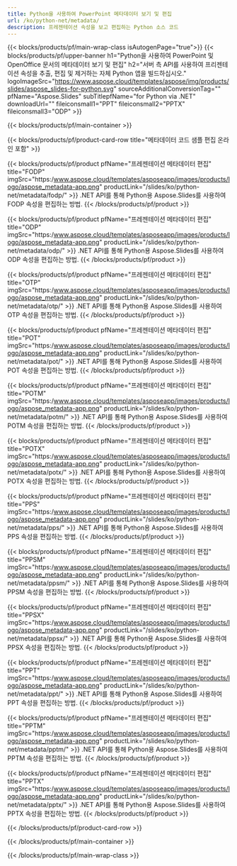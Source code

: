 ```yaml
---
title: Python을 사용하여 PowerPoint 메타데이터 보기 및 편집
url: /ko/python-net/metadata/
description: 프레젠테이션 속성을 보고 편집하는 Python 소스 코드
---
```


{{< blocks/products/pf/main-wrap-class isAutogenPage="true">}}
{{< blocks/products/pf/upper-banner h1="Python을 사용하여 PowerPoint 및 OpenOffice 문서의 메타데이터 보기 및 편집" h2="서버 측 API를 사용하여 프리젠테이션 속성을 추출, 편집 및 제거하는 자체 Python 앱을 빌드하십시오." logoImageSrc="https://www.aspose.cloud/templates/aspose/img/products/slides/aspose_slides-for-python.svg" sourceAdditionalConversionTag="" pfName="Aspose.Slides" subTitlepfName="for Python via .NET" downloadUrl="" fileiconsmall1="PPT" fileiconsmall2="PPTX" fileiconsmall3="ODP" >}}

{{< blocks/products/pf/main-container >}}

{{< blocks/products/pf/product-card-row title="메타데이터 코드 샘플 편집 온라인 포함" >}}

{{< blocks/products/pf/product pfName="프레젠테이션 메타데이터 편집" title="FODP" imgSrc="https:/www.aspose.cloud/templates/asposeapp/images/products/logo/aspose_metadata-app.png" productLink="/slides/ko/python-net/metadata/fodp/" >}}
.NET API를 통해 Python용 Aspose.Slides를 사용하여 FODP 속성을 편집하는 방법.
{{< /blocks/products/pf/product >}}

{{< blocks/products/pf/product pfName="프레젠테이션 메타데이터 편집" title="ODP" imgSrc="https:/www.aspose.cloud/templates/asposeapp/images/products/logo/aspose_metadata-app.png" productLink="/slides/ko/python-net/metadata/odp/" >}}
.NET API를 통해 Python용 Aspose.Slides를 사용하여 ODP 속성을 편집하는 방법.
{{< /blocks/products/pf/product >}}

{{< blocks/products/pf/product pfName="프레젠테이션 메타데이터 편집" title="OTP" imgSrc="https:/www.aspose.cloud/templates/asposeapp/images/products/logo/aspose_metadata-app.png" productLink="/slides/ko/python-net/metadata/otp/" >}}
.NET API를 통해 Python용 Aspose.Slides를 사용하여 OTP 속성을 편집하는 방법.
{{< /blocks/products/pf/product >}}

{{< blocks/products/pf/product pfName="프레젠테이션 메타데이터 편집" title="POT" imgSrc="https:/www.aspose.cloud/templates/asposeapp/images/products/logo/aspose_metadata-app.png" productLink="/slides/ko/python-net/metadata/pot/" >}}
.NET API를 통해 Python용 Aspose.Slides를 사용하여 POT 속성을 편집하는 방법.
{{< /blocks/products/pf/product >}}

{{< blocks/products/pf/product pfName="프레젠테이션 메타데이터 편집" title="POTM" imgSrc="https:/www.aspose.cloud/templates/asposeapp/images/products/logo/aspose_metadata-app.png" productLink="/slides/ko/python-net/metadata/potm/" >}}
.NET API를 통해 Python용 Aspose.Slides를 사용하여 POTM 속성을 편집하는 방법.
{{< /blocks/products/pf/product >}}

{{< blocks/products/pf/product pfName="프레젠테이션 메타데이터 편집" title="POTX" imgSrc="https:/www.aspose.cloud/templates/asposeapp/images/products/logo/aspose_metadata-app.png" productLink="/slides/ko/python-net/metadata/potx/" >}}
.NET API를 통해 Python용 Aspose.Slides를 사용하여 POTX 속성을 편집하는 방법.
{{< /blocks/products/pf/product >}}

{{< blocks/products/pf/product pfName="프레젠테이션 메타데이터 편집" title="PPS" imgSrc="https:/www.aspose.cloud/templates/asposeapp/images/products/logo/aspose_metadata-app.png" productLink="/slides/ko/python-net/metadata/pps/" >}}
.NET API를 통해 Python용 Aspose.Slides를 사용하여 PPS 속성을 편집하는 방법.
{{< /blocks/products/pf/product >}}

{{< blocks/products/pf/product pfName="프레젠테이션 메타데이터 편집" title="PPSM" imgSrc="https:/www.aspose.cloud/templates/asposeapp/images/products/logo/aspose_metadata-app.png" productLink="/slides/ko/python-net/metadata/ppsm/" >}}
.NET API를 통해 Python용 Aspose.Slides를 사용하여 PPSM 속성을 편집하는 방법.
{{< /blocks/products/pf/product >}}

{{< blocks/products/pf/product pfName="프레젠테이션 메타데이터 편집" title="PPSX" imgSrc="https:/www.aspose.cloud/templates/asposeapp/images/products/logo/aspose_metadata-app.png" productLink="/slides/ko/python-net/metadata/ppsx/" >}}
.NET API를 통해 Python용 Aspose.Slides를 사용하여 PPSX 속성을 편집하는 방법.
{{< /blocks/products/pf/product >}}

{{< blocks/products/pf/product pfName="프레젠테이션 메타데이터 편집" title="PPT" imgSrc="https:/www.aspose.cloud/templates/asposeapp/images/products/logo/aspose_metadata-app.png" productLink="/slides/ko/python-net/metadata/ppt/" >}}
.NET API를 통해 Python용 Aspose.Slides를 사용하여 PPT 속성을 편집하는 방법.
{{< /blocks/products/pf/product >}}

{{< blocks/products/pf/product pfName="프레젠테이션 메타데이터 편집" title="PPTM" imgSrc="https:/www.aspose.cloud/templates/asposeapp/images/products/logo/aspose_metadata-app.png" productLink="/slides/ko/python-net/metadata/pptm/" >}}
.NET API를 통해 Python용 Aspose.Slides를 사용하여 PPTM 속성을 편집하는 방법.
{{< /blocks/products/pf/product >}}

{{< blocks/products/pf/product pfName="프레젠테이션 메타데이터 편집" title="PPTX" imgSrc="https:/www.aspose.cloud/templates/asposeapp/images/products/logo/aspose_metadata-app.png" productLink="/slides/ko/python-net/metadata/pptx/" >}}
.NET API를 통해 Python용 Aspose.Slides를 사용하여 PPTX 속성을 편집하는 방법.
{{< /blocks/products/pf/product >}}



{{< /blocks/products/pf/product-card-row >}}

{{< /blocks/products/pf/main-container >}}
    
{{< /blocks/products/pf/main-wrap-class >}}